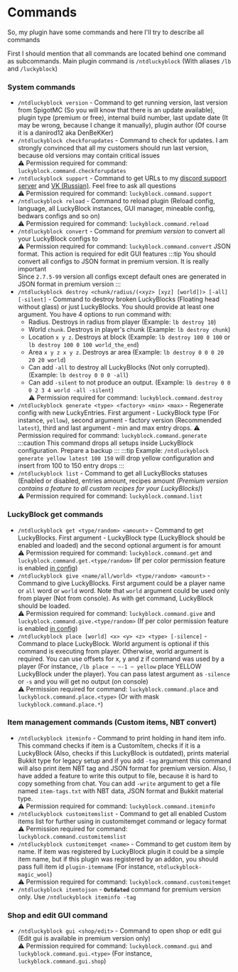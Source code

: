 # Commands

So, my plugin have some commands and here I'll try to describe all commands

First I should mention that all commands are located behind one command as subcommands.
Main plugin command is `/ntdluckyblock` (With aliases `/lb` and `/luckyblock`)

### System commands
* `/ntdluckyblock version` - Command to get running version, last version from SpigotMC
(So you will know that there is an update available), plugin type (premium or free),
internal build number, last update date (It may be wrong, because I change it manually),
plugin author (Of course it is a danirod12 aka DenBeKKer)
* `/ntdluckyblock checkforupdates` - Command to check for updates. I am strongly convinced
that all my customers should run last version, because old versions may contain critical issues  
⚠ Permission required for command: `luckyblock.command.checkforupdates`
* `/ntdluckyblock support` - Command to get URLs to my [discord support server](https://discord.gg/vbYW3sperj)
and [VK (Russian)](https://vk.com/danirodplay). Feel free to ask all questions  
⚠ Permission required for command: `luckyblock.command.support`
* `/ntdluckyblock reload` - Command to reload plugin (Reload config, language, all LuckyBlock instances,
GUI manager, mineable config, bedwars configs and so on)  
⚠ Permission required for command: `luckyblock.command.reload`
* `/ntdluckyblock convert` - Command for *premium version* to convert all your LuckyBlock configs to  
⚠ Permission required for command: `luckyblock.command.convert`
JSON format. This action is required for edit GUI features
:::tip
You should convert all configs to JSON format in premium version. It is really important  
Since `2.7.5-99` version all configs except default ones are generated in JSON format in premium version
:::
* `/ntdluckyblock destroy <chunk/radius/(<xyz> [xyz] [world])> [-all] [-silent]` - Command to destroy broken 
LuckyBlocks (Floating head without glass) or just LuckyBlocks. You should provide at least one argument. You
have 4 options to run command with:
  * Radius. Destroys in radius from player (Example: `lb destroy 10`)
  * World `chunk`. Destroys in player's chunk (Example: `lb destroy chunk`)
  * Location `x y z`. Destroys at block (Example: `lb destroy 100 0 100` or `lb destroy 100 0 100 world_the_end`)
  * Area `x y z x y z`. Destroys ar area (Example: `lb destroy 0 0 0 20 20 20 world`)
  * Can add `-all` to destroy all LuckyBlocks (Not only corrupted). (Example: `lb destroy 0 0 0 -all`)
  * Can add `-silent` to not produce an output. (Example: `lb destroy 0 0 0 2 3 4 world -all -silent`)  
⚠ Permission required for command: `luckyblock.command.destroy`
* `/ntdluckyblock generate <type> <factory> <min> <max>` - Regenerate config with new LuckyEntries. First argument -
LuckyBlock type (For instance, `yellow`), second argument - factory version (Recommended `latest`), third and last
argument - min and max entry drops.
⚠ Permission required for command: `luckyblock.command.generate`
:::caution
This command drops all setups inside LuckyBlock configuration. Prepare a backup
:::
:::tip
Example: `/ntdluckyblock generate yellow latest 100 150` will drop yellow configuration and insert
from 100 to 150 entry drops
:::
* `/ntdluckyblock list` - Command to get all LuckyBlocks statuses (Enabled or disabled, entries amount,
recipes amount *(Premium version contains a feature to all custom recipes for your LuckyBlocks)*)  
⚠ Permission required for command: `luckyblock.command.list`

### LuckyBlock get commands
* `/ntdluckyblock get <type/random> <amount>` - Command to get LuckyBlocks. First argument - LuckyBlock type
(LuckyBlock should be enabled and loaded) and the second optional argument is for amount  
⚠ Permission required for command: `luckyblock.command.get` and `luckyblock.command.get.<type/random>`
(If per color permission feature is enabled [in config](./setup/config))
* `/ntdluckyblock give <name/all/world> <type/random> <amount>` - Command to give LuckyBlocks. First argument
could be a player name or `all` word or `world` word. Note that `world` argument could be used only from player
(Not from console). As with get command, LuckyBlock should be loaded.  
⚠ Permission required for command: `luckyblock.command.give` and `luckyblock.command.give.<type/random>`
(If per color permission feature is enabled [in config](./setup/config))
* `/ntdluckyblock place [world] <x> <y> <z> <type> [-silence]` - Command to place LuckyBlock. World argument is optional
if this command is executing from player. Otherwise, world argument is required. You can use offsets for
x, y and z if command was used by a player (For instance, `/lb place ~ ~-1 ~ yellow` place YELLOW LuckyBlock
under the player). You can pass latest argument as `-silence` or `-s` and you will get no output (on console)   
⚠ Permission required for command: `luckyblock.command.place` and `luckyblock.command.place.<type>`
(Or with mask `luckyblock.command.place.*`)

### Item management commands (Custom items, NBT convert)
* `/ntdluckyblock iteminfo` - Command to print holding in hand item info. This command checks if item is a
CustomItem, checks if it is a LuckyBlock (Also, checks if this LuckyBlock is outdated), prints material
Bukkit type for legacy setup and if you add `-tag` argument this command will also print item NBT tag and
JSON format for premium version. Also, I have added a feature to write this output to file, because it is
hard to copy something from chat. You can add `-write` argument to get a file named `item-tags.txt` with
NBT data, JSON format and Bukkit material type.  
⚠ Permission required for command: `luckyblock.command.iteminfo`
* `/ntdluckyblock customitemslist` - Command to get all enabled Custom items list for further using in
customitemget command or legacy format  
⚠ Permission required for command: `luckyblock.command.customitemslist`
* `/ntdluckyblock customitemget <name>` - Command to get custom item by name. If item was registered by
LuckyBlock plugin it could be a simple item name, but if this plugin was registered by an addon, you should
pass full item id `plugin-itemname` (For instance, `ntdluckyblock-magic_wool`)  
⚠ Permission required for command: `luckyblock.command.customitemget`
* `/ntdluckyblock itemtojson` - **`Outdated`** command for premium version only.
Use `/ntdluckyblock iteminfo -tag`

### Shop and edit GUI command
* `/ntdluckyblock gui <shop/edit>` - Command to open shop or edit gui (Edit gui is available in premium
version only)  
⚠ Permission required for command: `luckyblock.command.gui` and `luckyblock.command.gui.<type>`
(For instance, `luckyblock.command.gui.shop`)